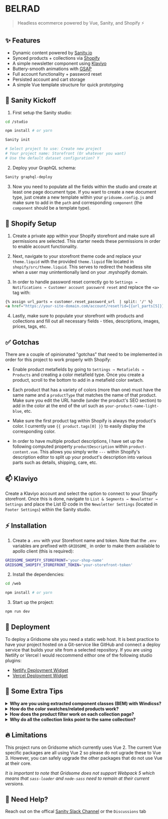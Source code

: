 # BELRAD

> Headless ecommerce powered by Vue, Sanity, and Shopify ⚡️

## ✨ Features

- Dynamic content powered by [Sanity.io](https://www.Sanity.io/)
- Synced products + collections via [Shopify](https://www.shopify.com/)
- A simple newsletter component using [Klaviyo](https://www.klaviyo.com/)
- Buttery-smooth animations with [GSAP](https://greensock.com/gsap/)
- Full account functionality + password reset
- Persisted account and cart storage
- A simple Vue template structure for quick prototyping

## 🏈 Sanity Kickoff

1. First setup the Sanity studio:
```bash
cd /studio

npm install # or yarn

Sanity init

# Select project to use: Create new project
# Your project name: Storefront (Or whatever you want)
# Use the default dataset configuration? Y
```

2. Deploy your GraphQL schema:
```bash
Sanity graphql-deploy
```

3. Now you need to populate all the fields within the studio and create at least one page document type. If you want to create a new document type, just create a new template within your `gridsome.config.js` and make sure to add in the `path` and corresponding `component` (the `component` should be a template type).

## 🛒 Shopify Setup

1. Create a private app within your Shopify storefront and make sure all permissions are selected. This starter needs these permissions in order to enable account functionality.

2. Next, navigate to your storefront theme code and replace your `theme.liquid` with the provided `theme.liquid` file located in `shopify/src/theme.liquid`. This serves to redirect the headless site when a user may unintentionally land on your .myshopify domain.

3. In order to handle password reset correctly go to `Settings → Notifications → Customer account password reset` and replace the `<a>` tag with:
```html
{% assign url_parts = customer.reset_password_url  | split: '/' %}
<a href="https://your-site-domain.com/account/reset?id={{url_parts[5]}}&token={{url_parts[6]}}" class="button__text">Reset your password</a>
```

4. Lastly, make sure to populate your storefront with products and collections and fill out all necessary fields - titles, descriptions, images, prices, tags, etc.

## ✅ Gotchas

There are a couple of opinionated "gotchas" that need to be implemented in order for this project to work properly with Shopify:

- Enable product metafields by going to `Settings → Metafields → Products` and creating a color metafield type. Once you create a product, scroll to the bottom to add in a metafield color swtach. 

- Each product that has a variety of colors (more than one) must have the same name and a `productType` that matches the name of that product. Make sure you edit the URL handle (under the product's SEO section) to add in the color at the end of the url such as `your-product-name-light-blue`, etc.

- Make sure the first product tag within Shopify is always the product's color. I currently use `{{ product.tags[0] }}` to easily display the corresponding color.

- In order to have multiple product descriptions, I have set up the following computed property `productDescription` within `product-content.vue`. This allows you simply write `---` within Shopify's description editor to split up your product's description into various parts such as details, shipping, care, etc.

## 📫 Klaviyo

Create a Klaviyo account and select the option to connect to your Shopify storefront. Once this is done, navigate to `List & Segments → Newsletter → Settings` and place the List ID code in the `Newsletter Settings` (located in `Footer Settings`) within the Sanity studio.

## ⚡️ Installation

1. Create a `.env` with your Storefront name and token. Note that the `.env` variables are prefixed with `GRIDSOME_` in order to make them available to apollo client (this is required): 
```bash
GRIDSOME_SHOPIFY_STOREFRONT='your-shop-name'
GRIDSOME_SHOPIFY_STOREFRONT_TOKEN='your-storefront-token'
```
2. Install the dependencies:
```bash
cd /web

npm install # or yarn
```
3. Start up the project:
```bash
npm run dev
```

## 🚀 Deployment
To deploy a Gridsome site you need a static web host. It is best practice to have your project hosted on a Git-service like GitHub and connect a deploy service that builds your site from a selected repository. If you are using Netlify or Vercel I would reccommend eithor one of the following studio plugins:
- [Netlify Deployment Widget](https://www.sanity.io/plugins/sanity-plugin-dashboard-widget-netlify)
- [Vercel Deployment Widget](https://www.sanity.io/plugins/vercel-dashboard-widget)

## 👀 Some Extra Tips
<details>
<summary><strong>Why are you using extracted component classes (BEM) with Windicss?</strong></summary>

Projects using Tailwind/Windicss can be overwhelming when starting off... I find that using the [`@apply`](https://windicss.org/features/directives.html#apply) is an excellent way to get all the benefits of writing in utility class shorthand, but without having to sift through all your javascript logic to adjust styles.
</details>

<details>
<summary><strong>How do the color swatches/related products work?</strong></summary>

For the color swatches/related products, I am using the [Gridsome Recommender Plugin](https://github.com/mklueh/gridsome-plugin-recommender) by [Marian Klühspies](https://github.com/mklueh). Go ahead and read over that plugin's documentation. You will find the options within the `gridsome.config.js` file. I recommend setting the `field` to `productType` to get the best results within the plugin's options. If you need more or less relations, you can edit the `maxRelations` option.
</details>

<details>
<summary><strong>How does the product filter work on each collection page?</strong></summary>

[Travis Reynolds](https://github.com/thetre97) was kind enough to help me out with the filter functionality on each collection page. This is pretty cool as it looks within the collection's product options and displays an array of values for a user to select. If there are no options, the products will still display on that collection, but no filter options will be shown (although you may need to edit the collection nav styles). Thanks for the help!
</details>

<details>
<summary><strong>Why do all the collection links point to the same collection?</strong></summary>

I only have one example collection in the demo site, so clicking the links within the shop menu will bring you to the same collection every time. In order to change this, just edit the link data within your Sanity studio or within the `app-header.vue` component.
</details>

## 🔥 Limitations
This project runs on Gridsome which currently uses Vue 2. The current Vue specific packages are all using Vue 2 so please do not ugrade these to Vue 3. However, you can safely upgrade the other packages that do not use Vue at their core. 

*It is important to note that Gridsome does not support Webpack 5 which means that `sass-loader` and `node-sass` need to remain at their current versions.*

## 🦄 Need Help?
Reach out on the offical [Sanity Slack Channel](https://slack.sanity.io/) or the `Discussions` tab
